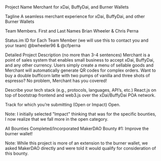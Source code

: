 Project Name
Merchant for xDai, BuffyDai, and Burner Wallets

Tagline
A seamless merchant experience for xDai, BuffyDai, and other Burner Wallets

Team Members. First and Last Names
Brian Wheeler & Chris Perna

Status.im ID for Each Team Member (we will use this to contact you and your team)
@bwheeler96 & @cfperna

Detailed Project Description (no more than 3-4 sentences)
Merchant is a point of sales system that enables small business to accept xDai, BuffyDai, and any other currency. Users simply create a menu of sellable goods and Merchant will automatically generate QR codes for complex orders. Want to buy a double bufficorn latte with two pumps of vanilla and three shots of espresso? No problem, Merchant has you covered!

Describe your tech stack (e.g., protocols, languages, API’s, etc.)
React.js on top of bootstrap frontend and web3.js over the xDai/BuffyDai POA network.

Track for which you’re submitting (Open or Impact)
Open.

Note: I initially selected "Impact" thinking that was for the specific bounties, I now realize that we fall more in the open category.

All Bounties Completed/Incorporated
MakerDAO Bounty #1: Improve the burner wallet!

Note: While this project is more of an extension to the burner wallet, we asked MakerDAO directly and were told it would qualify for consideration of this bounty.
